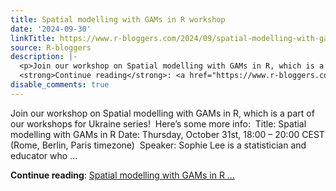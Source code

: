 ```yaml
---
title: Spatial modelling with GAMs in R workshop
date: '2024-09-30'
linkTitle: https://www.r-bloggers.com/2024/09/spatial-modelling-with-gams-in-r-workshop/
source: R-bloggers
description: |-
  <p>Join our workshop on Spatial modelling with GAMs in R, which is a part of our workshops for Ukraine series!  Here’s some more info:  Title: Spatial modelling with GAMs in R Date: Thursday, October 31st, 18:00 – 20:00 CEST (Rome, Berlin, Paris timezone)  Speaker: Sophie Lee is a statistician and educator who ...</p>
  <strong>Continue reading</strong>: <a href="https://www.r-bloggers.com/2024/09/spatial-modelling-with-gams-in-r-workshop/">Spatial modelling with GAMs in R ...
disable_comments: true
---
```

<p>Join our workshop on Spatial modelling with GAMs in R, which is a part of our workshops for Ukraine series!  Here’s some more info:  Title: Spatial modelling with GAMs in R Date: Thursday, October 31st, 18:00 – 20:00 CEST (Rome, Berlin, Paris timezone)  Speaker: Sophie Lee is a statistician and educator who ...</p>
<strong>Continue reading</strong>: <a href="https://www.r-bloggers.com/2024/09/spatial-modelling-with-gams-in-r-workshop/">Spatial modelling with GAMs in R ...